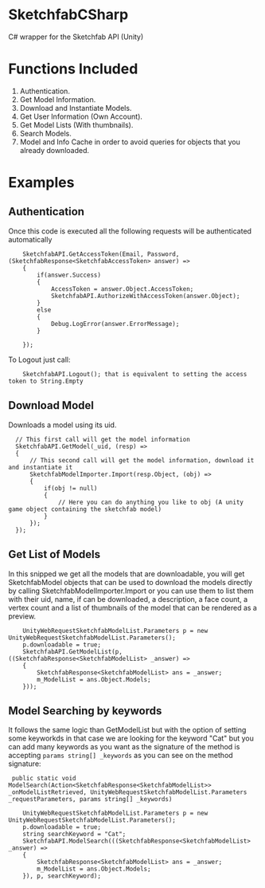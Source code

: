 # SketchfabCSharp
C# wrapper for the Sketchfab API (Unity)

# Functions Included

1) Authentication.
2) Get Model Information.
3) Download and Instantiate Models.
4) Get User Information (Own Account).
5) Get Model Lists (With thumbnails).
6) Search Models.
7) Model and Info Cache in order to avoid queries for objects that you already downloaded.


# Examples

## Authentication

Once this code is executed all the following requests will be authenticated automatically

```
    SketchfabAPI.GetAccessToken(Email, Password, (SketchfabResponse<SketchfabAccessToken> answer) =>
    {
        if(answer.Success)
        {
            AccessToken = answer.Object.AccessToken;
            SketchfabAPI.AuthorizeWithAccessToken(answer.Object);
        }
        else
        {
            Debug.LogError(answer.ErrorMessage);
        }

    });
```

To Logout just call:

```
    SketchfabAPI.Logout(); that is equivalent to setting the access token to String.Empty
```


## Download Model

Downloads a model using its uid.

```
  // This first call will get the model information
  SketchfabAPI.GetModel(_uid, (resp) =>
  {
      // This second call will get the model information, download it and instantiate it
      SketchfabModelImporter.Import(resp.Object, (obj) =>
      {
          if(obj != null)
          {
              // Here you can do anything you like to obj (A unity game object containing the sketchfab model)
          }
      });
  });
```

## Get List of Models

In this snipped we get all the models that are downloadable, you will get SketchfabModel objects that can be used to download the models directly by calling SketchfabModelImporter.Import or you can use them to list them with their uid, name, if can be downloaded, a description, a face count, a vertex count and a list of thumbnails of the model that can be rendered as a preview.

```
    UnityWebRequestSketchfabModelList.Parameters p = new UnityWebRequestSketchfabModelList.Parameters();
    p.downloadable = true;
    SketchfabAPI.GetModelList(p,((SketchfabResponse<SketchfabModelList> _answer) =>
    {
        SketchfabResponse<SketchfabModelList> ans = _answer;
        m_ModelList = ans.Object.Models; 
    }));
```

## Model Searching by keywords

It follows the same logic than GetModelList but with the option of setting some keyworkds in that case we are looking for the keyword "Cat" but you can add many keywords as you want as the signature of the method is accepting `params string[] _keywords` as you can see on the method signature:
```
 public static void ModelSearch(Action<SketchfabResponse<SketchfabModelList>> _onModelListRetrieved, UnityWebRequestSketchfabModelList.Parameters _requestParameters, params string[] _keywords) 
```

```
    UnityWebRequestSketchfabModelList.Parameters p = new UnityWebRequestSketchfabModelList.Parameters();
    p.downloadable = true;
    string searchKeyword = "Cat";
    SketchfabAPI.ModelSearch(((SketchfabResponse<SketchfabModelList> _answer) =>
    {
        SketchfabResponse<SketchfabModelList> ans = _answer;
        m_ModelList = ans.Object.Models; 
    }), p, searchKeyword);
```




